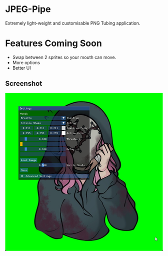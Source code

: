 # JPEG-Pipe
Extremely light-weight and customisable PNG Tubing application.

# Features Coming Soon
- Swap between 2 sprites so your mouth can move.
- More options
- Better UI

## Screenshot
![](/Screenshots/Image001.jpg?raw=true "Screenshot")
